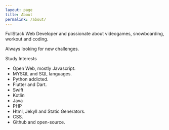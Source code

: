 ```yaml
---
layout: page
title: About
permalink: /about/
---
```


FullStack Web Developer and passionate about videogames, snowboarding, workout and coding.

Always looking for new challenges.

Study Interests
- Open Web, mostly Javascript.
- MYSQL and SQL languages.
- Python addicted.
- Flutter and Dart.
- Swift 
- Kotlin
- Java
- PHP
- Html, Jekyll and Static Generators.
- CSS.
- Github and open-source.
